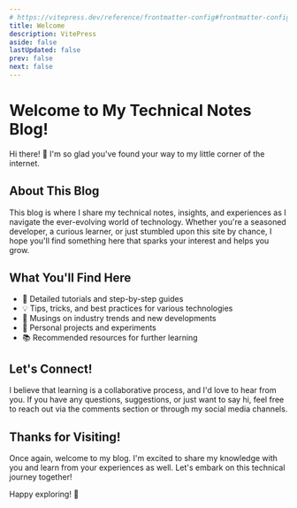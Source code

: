 ```yaml
---
# https://vitepress.dev/reference/frontmatter-config#frontmatter-config
title: Welcome
description: VitePress
aside: false
lastUpdated: false
prev: false
next: false
---
```


# Welcome to My Technical Notes Blog!

Hi there! 👋 I'm so glad you've found your way to my little corner of the internet. 

<VPTeamMembers size="small" :members="members" />

## About This Blog

This blog is where I share my technical notes, insights, and experiences as I navigate the ever-evolving world of technology. Whether you're a seasoned developer, a curious learner, or just stumbled upon this site by chance, I hope you'll find something here that sparks your interest and helps you grow.

## What You'll Find Here

- 📝 Detailed tutorials and step-by-step guides
- 💡 Tips, tricks, and best practices for various technologies
- 🤔 Musings on industry trends and new developments
- 🚀 Personal projects and experiments
- 📚 Recommended resources for further learning

## Let's Connect!

I believe that learning is a collaborative process, and I'd love to hear from you. If you have any questions, suggestions, or just want to say hi, feel free to reach out via the comments section or through my social media channels.

## Thanks for Visiting!

Once again, welcome to my blog. I'm excited to share my knowledge with you and learn from your experiences as well. Let's embark on this technical journey together!

Happy exploring! 🌟


<script setup>
import { VPTeamMembers } from 'vitepress/theme'

const members = [
  {
    avatar: 'https://media.licdn.com/dms/image/v2/C5603AQFHmjJEG1umzw/profile-displayphoto-shrink_800_800/profile-displayphoto-shrink_800_800/0/1652696542963?e=1735171200&v=beta&t=j7gxsZZOA9yoSKRZWbh5IeRovnueFOtIfB1bvvbCg7U',
    name: 'James Tan',
    title: 'Creator',
    links: [
      { icon: 'github', link: 'https://github.com/GeekEast' },
      { icon: 'linkedin', link: 'https://www.linkedin.com/in/geekeast/' }
    ]
  }
]
</script>

